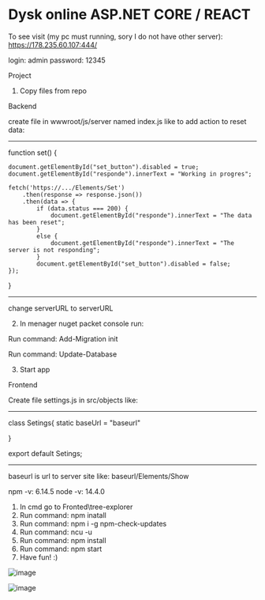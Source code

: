 # Dysk online ASP.NET CORE / REACT
To see visit (my pc must running, sory I do not have other server):
https://178.235.60.107:444/

login: admin
password: 12345

Project

1.  Copy files from repo

Backend

create file in wwwroot/js/server named index.js like to add action to reset data:

___________________________________________________________________________________________
function set() {

    document.getElementById("set_button").disabled = true;
    document.getElementById("responde").innerText = "Working in progres";   

    fetch('https://.../Elements/Set')
        .then(response => response.json())
        .then(data => {
            if (data.status === 200) {
                document.getElementById("responde").innerText = "The data has been reset";    
            }
            else {
                document.getElementById("responde").innerText = "The server is not responding";
            }
            document.getElementById("set_button").disabled = false;
    });
}
_____________________________________________________________________________________________

change serverURL to serverURL

2. In menager nuget packet console run: 

Run command: Add-Migration init

Run command: Update-Database

3. Start app

Frontend

Create file settings.js in src/objects like:
_____________________________________
class Setings{
    static baseUrl = "baseurl"
    
}

export default Setings;
_____________________________________

baseurl is url to server site like: baseurl/Elements/Show

npm -v: 6.14.5
node -v: 14.4.0

1. In cmd go to Fronted\tree-explorer
2. Run command: npm inatall
3. Run command: npm i -g npm-check-updates
4. Run command: ncu -u
5. Run command: npm install
3. Run command: npm start
4. Have fun! :)


![image](https://user-images.githubusercontent.com/47826375/131267365-14391242-8f58-4fc7-acd2-322ab369782a.png)

![image](https://user-images.githubusercontent.com/47826375/131267612-ef25b18f-27fa-485c-ad8c-9f86d3bf26e0.png)

